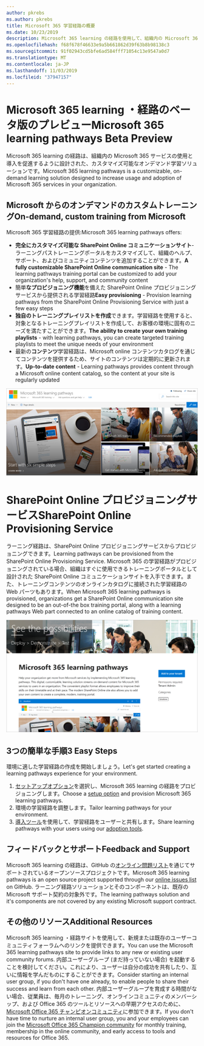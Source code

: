 ```yaml
---
author: pkrebs
ms.author: pkrebs
title: Microsoft 365 学習経路の概要
ms.date: 10/23/2019
description: Microsoft 365 learning の経路を使用して、組織内の Microsoft 365 サービスの使用を促進する方法について説明します。 ラーニング経路には、カスタム SharePoint Online web パーツと、Microsoft 365 テナントに簡単にプロビジョニングできる最新の SharePoint Online コミュニケーショントレーニングサイトが含まれています。
ms.openlocfilehash: f68f678f46633e9a5b661862d39f63b8b98138c3
ms.sourcegitcommit: 91f02943cd5bfe6ad584fff71054c13e9547a0d7
ms.translationtype: MT
ms.contentlocale: ja-JP
ms.lasthandoff: 11/03/2019
ms.locfileid: "37947157"
---
```

# <a name="microsoft-365-learning-pathways-beta-preview"></a><span data-ttu-id="0fd72-104">Microsoft 365 learning ・経路のベータ版のプレビュー</span><span class="sxs-lookup"><span data-stu-id="0fd72-104">Microsoft 365 learning pathways Beta Preview</span></span>
<span data-ttu-id="0fd72-105">Microsoft 365 learning の経路は、組織内の Microsoft 365 サービスの使用と導入を促進するように設計された、カスタマイズ可能なオンデマンド学習ソリューションです。</span><span class="sxs-lookup"><span data-stu-id="0fd72-105">Microsoft 365 learning pathways is a customizable, on-demand learning solution designed to increase usage and adoption of Microsoft 365 services in your organization.</span></span>  

## <a name="on-demand-custom-training-from-microsoft"></a><span data-ttu-id="0fd72-106">Microsoft からのオンデマンドのカスタムトレーニング</span><span class="sxs-lookup"><span data-stu-id="0fd72-106">On-demand, custom training from Microsoft</span></span>

<span data-ttu-id="0fd72-107">Microsoft 365 学習経路の提供:</span><span class="sxs-lookup"><span data-stu-id="0fd72-107">Microsoft 365 learning pathways offers:</span></span>

- <span data-ttu-id="0fd72-108">**完全にカスタマイズ可能な SharePoint Online コミュニケーションサイト**-ラーニングパストレーニングポータルをカスタマイズして、組織のヘルプ、サポート、およびコミュニティコンテンツを追加することができます。</span><span class="sxs-lookup"><span data-stu-id="0fd72-108">**A fully customizable SharePoint Online communication site** - The learning pathways training portal can be customized to add your organization's help, support, and community content</span></span>
- <span data-ttu-id="0fd72-109">簡単**なプロビジョニング機能**を備えた SharePoint Online プロビジョニングサービスから提供される学習経路</span><span class="sxs-lookup"><span data-stu-id="0fd72-109">**Easy provisioning** - Provision learning pathways from the SharePoint Online Provisioning Service with just a few easy steps</span></span>
- <span data-ttu-id="0fd72-110">**独自のトレーニングプレイリストを作成**できます。学習経路を使用すると、対象となるトレーニングプレイリストを作成して、お客様の環境に固有のニーズを満たすことができます。</span><span class="sxs-lookup"><span data-stu-id="0fd72-110">**The ability to create your own training playlists** - with learning pathways, you can create targeted training playlists to meet the unique needs of your environment</span></span>
- <span data-ttu-id="0fd72-111">最新の**コンテンツ**学習経路は、Microsoft online コンテンツカタログを通じてコンテンツを提供するため、サイトのコンテンツは定期的に更新されます。</span><span class="sxs-lookup"><span data-stu-id="0fd72-111">**Up-to-date content** - Learning pathways provides content through a Microsoft online content catalog, so the content at your site is regularly updated</span></span>

![cg-introducing](media/cg-introducing.png)

# <a name="sharepoint-online-provisioning-service"></a><span data-ttu-id="0fd72-113">SharePoint Online プロビジョニングサービス</span><span class="sxs-lookup"><span data-stu-id="0fd72-113">SharePoint Online Provisioning Service</span></span> 
<span data-ttu-id="0fd72-114">ラーニング経路は、SharePoint Online プロビジョニングサービスからプロビジョニングできます。</span><span class="sxs-lookup"><span data-stu-id="0fd72-114">Learning pathways can be provisioned from the SharePoint Online Provisioning Service.</span></span> <span data-ttu-id="0fd72-115">Microsoft 365 の学習経路がプロビジョニングされている場合、組織はすぐに使用できるトレーニングポータルとして設計された SharePoint Online コミュニケーションサイトを入手できます。また、トレーニングコンテンツのオンラインカタログに接続された学習経路の Web パーツもあります。</span><span class="sxs-lookup"><span data-stu-id="0fd72-115">When Microsoft 365 learning pathways is provisioned, organizations get a SharePoint Online communication site designed to be an out-of-the box training portal, along with a learning pathways Web part connected to an online catalog of training content.</span></span> 

![cg-provision](media/cg-provision.png)

## <a name="3-easy-steps"></a><span data-ttu-id="0fd72-117">3つの簡単な手順</span><span class="sxs-lookup"><span data-stu-id="0fd72-117">3 Easy Steps</span></span>
<span data-ttu-id="0fd72-118">環境に適した学習経路の作成を開始しましょう。</span><span class="sxs-lookup"><span data-stu-id="0fd72-118">Let's get started creating a learning pathways experience for your environment.</span></span>
1. <span data-ttu-id="0fd72-119">[セットアップオプション](custom_setupoptions.md)を選択し、Microsoft 365 learning の経路をプロビジョニングします。</span><span class="sxs-lookup"><span data-stu-id="0fd72-119">Choose a [setup option](custom_setupoptions.md) and provision Microsoft 365 learning pathways.</span></span>  
2. <span data-ttu-id="0fd72-120">環境の学習経路を調整します。</span><span class="sxs-lookup"><span data-stu-id="0fd72-120">Tailor learning pathways for your environment.</span></span>
3. <span data-ttu-id="0fd72-121">[導入ツール](driveadoption.md)を使用して、学習経路をユーザーと共有します。</span><span class="sxs-lookup"><span data-stu-id="0fd72-121">Share learning pathways with your users using our [adoption tools](driveadoption.md).</span></span>

## <a name="feedback-and-support"></a><span data-ttu-id="0fd72-122">フィードバックとサポート</span><span class="sxs-lookup"><span data-stu-id="0fd72-122">Feedback and Support</span></span>

<span data-ttu-id="0fd72-123">Microsoft 365 learning の経路は、GitHub の[オンライン問題リスト](https://aka.ms/CustomLearningHelp)を通じてサポートされているオープンソースプロジェクトです。</span><span class="sxs-lookup"><span data-stu-id="0fd72-123">Microsoft 365 learning pathways is an open source project supported through our [online issues list](https://aka.ms/CustomLearningHelp) on GitHub.</span></span> <span data-ttu-id="0fd72-124">ラーニング経路ソリューションとそのコンポーネントは、既存の Microsoft サポート契約の対象外です。</span><span class="sxs-lookup"><span data-stu-id="0fd72-124">The learning pathways solution and it's components are not covered by any existing Microsoft support contract.</span></span>  

## <a name="additional-resources"></a><span data-ttu-id="0fd72-125">その他のリソース</span><span class="sxs-lookup"><span data-stu-id="0fd72-125">Additional Resources</span></span>
<span data-ttu-id="0fd72-126">Microsoft 365 learning ・経路サイトを使用して、新規または既存のユーザーコミュニティフォーラムへのリンクを提供できます。</span><span class="sxs-lookup"><span data-stu-id="0fd72-126">You can use the Microsoft 365 learning pathways site to provide links to any new or existing user community forums.</span></span> <span data-ttu-id="0fd72-127">内部ユーザーグループ (まだ持っていない場合) を起動することを検討してください。これにより、ユーザーは自分の成功を共有したり、互いに情報を学んだものにすることができます。</span><span class="sxs-lookup"><span data-stu-id="0fd72-127">Consider starting an internal user group, if you don't have one already, to enable people to share their success and learn from each other.</span></span>  <span data-ttu-id="0fd72-128">内部ユーザーグループを育成する時間がない場合、従業員は、毎月のトレーニング、オンラインコミュニティのメンバーシップ、および Office 365 のツールとリソースへの早期アクセスのために、 [Microsoft Office 365 チャンピオンコミュニティ](https://aka.ms/O365Champions)に参加できます。</span><span class="sxs-lookup"><span data-stu-id="0fd72-128">If you don't have time to nurture an internal user group, you and your employees can join the [Microsoft Office 365 Champion community](https://aka.ms/O365Champions) for monthly training, membership in the online community, and early access to tools and resources for Office 365.</span></span>